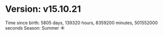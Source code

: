 # Version: v15.10.21
Time since birth: 5805 days, 139320 hours, 8359200 minutes, 501552000 seconds
Season: Summer ☀️
